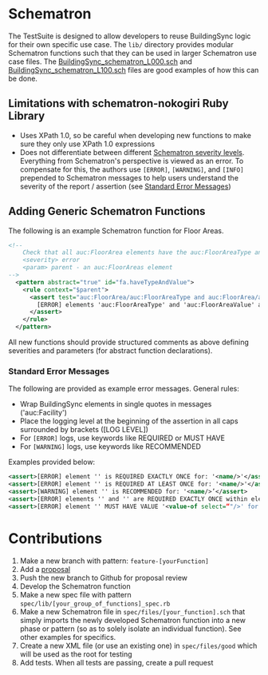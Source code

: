 # Schematron
The TestSuite is designed to allow developers to reuse BuildingSync logic for their own specific use case.  The `lib/` directory provides modular Schematron functions such that they can be used in larger Schematron use case files.  The [BuildingSync_schematron_L000.sch](https://github.com/BuildingSync/TestSuite/blob/main/tests/schema2.0.0-pr2/Level_000/BuildingSync_schematron_L000.sch) and [BuildingSync_schematron_L100.sch](https://github.com/BuildingSync/TestSuite/blob/L100_Schematron/tests/schema2.0.0-pr2/Level_100/BuildingSync_schematron_L100.sch) files are good examples of how this can be done.

## Limitations with schematron-nokogiri Ruby Library
- Uses XPath 1.0, so be careful when developing new functions to make sure they only use XPath 1.0 expressions
- Does not differentiate between different [Schematron severity levels](http://schematron.com/2018/12/standard-severity-levels-with-schematron-role/).  Everything from Schematron's perspective is viewed as an error.  To compensate for this, the authors use `[ERROR]`, `[WARNING]`, and `[INFO]` prepended to Schematron messages to help users understand the severity of the report / assertion (see [Standard Error Messages](#standard-error-messages))

## Adding Generic Schematron Functions

The following is an example Schematron function for Floor Areas.
```xml
<!--  
    Check that all auc:FloorArea elements have the auc:FloorAreaType and auc:FloorAreaValue.
    <severity> error
    <param> parent - an auc:FloorAreas element
-->
  <pattern abstract="true" id="fa.haveTypeAndValue">
    <rule context="$parent">
      <assert test="auc:FloorArea/auc:FloorAreaType and auc:FloorArea/auc:FloorAreaValue">
        [ERROR] elements 'auc:FloorAreaType' and 'auc:FloorAreaValue' are REQUIRED EXACTLY ONCE for element 'auc:FloorArea' within: '<name/>'
      </assert>
    </rule>
  </pattern>
```

All new functions should provide structured comments as above defining severities and parameters (for abstract function declarations).

### Standard Error Messages
The following are provided as example error messages.  General rules:
- Wrap BuildingSync elements in single quotes in messages ('auc:Facility')
- Place the logging level at the beginning of the assertion in all caps surrounded by brackets (<assert>[LOG LEVEL])
- For `[ERROR]` logs, use keywords like REQUIRED or MUST HAVE
- For `[WARNING]` logs, use keywords like RECOMMENDED

Examples provided below:
```xml
<assert>[ERROR] element '' is REQUIRED EXACTLY ONCE for: '<name/>'</assert>
<assert>[ERROR] element '' is REQUIRED AT LEAST ONCE for: '<name/>'</assert>
<assert>[WARNING] element '' is RECOMMENDED for: '<name/>’</assert>
<assert>[ERROR] elements '' and '' are REQUIRED EXACTLY ONCE within element '' for: '<name/>'</assert>
<assert>[ERROR] element '' MUST HAVE VALUE '<value-of select=“"/>' for '<name/>'</assert>
```

# Contributions

1. Make a new branch with pattern: `feature-[yourFunction]`
1. Add a [proposal](../proposals/README.md)
1. Push the new branch to Github for proposal review
1. Develop the Schematron function
1. Make a new spec file with pattern `spec/lib/[your_group_of_functions]_spec.rb`
1. Make a new Schematron file in `spec/files/[your_function].sch` that simply imports the newly developed Schematron function into a new phase or pattern (so as to solely isolate an individual function).  See other examples for specifics.
1. Create a new XML file (or use an existing one) in `spec/files/good` which will be used as the root for testing
1. Add tests.  When all tests are passing, create a pull request

